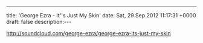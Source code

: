 ---
title: 'George Ezra - It''s Just My Skin'
date: Sat, 29 Sep 2012 11:17:31 +0000
draft: false
description:---

http://soundcloud.com/george-ezra/george-ezra-its-just-my-skin